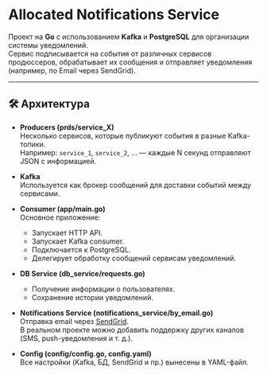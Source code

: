 # Allocated Notifications Service

Проект на **Go** с использованием **Kafka** и **PostgreSQL** для организации системы уведомлений.  
Сервис подписывается на события от различных сервисов продюссеров, обрабатывает их сообщения и отправляет уведомления (например, по Email через SendGrid).  

---

## 🛠 Архитектура

- **Producers (prds/service_X)**  
  Несколько сервисов, которые публикуют события в разные Kafka-топики.  
  Например: `service_1`, `service_2`, … — каждые N секунд отправляют JSON с информацией.

- **Kafka**  
  Используется как брокер сообщений для доставки событий между сервисами.

- **Consumer (app/main.go)**  
  Основное приложение:
  - Запускает HTTP API.
  - Запускает Kafka consumer.
  - Подключается к PostgreSQL.
  - Делегирует обработку сообщений сервисам уведомлений.

- **DB Service (db_service/requests.go)**  
  - Получение информации о пользователях.
  - Сохранение истории уведомлений.

- **Notifications Service (notifications_service/by_email.go)**  
  Отправка email через [SendGrid](https://sendgrid.com).  
  В реальном проекте можно добавить поддержку других каналов (SMS, push-уведомления и т. д.).

- **Config (config/config.go, config.yaml)**  
  Все настройки (Kafka, БД, SendGrid и пр.) вынесены в YAML-файл.
